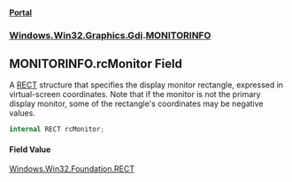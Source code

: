 #### [Portal](index.md 'index')
### [Windows.Win32.Graphics.Gdi](Windows.Win32.Graphics.Gdi.md 'Windows.Win32.Graphics.Gdi').[MONITORINFO](MONITORINFO.md 'Windows.Win32.Graphics.Gdi.MONITORINFO')

## MONITORINFO.rcMonitor Field

A <a href="https://docs.microsoft.com/windows/desktop/api/windef/ns-windef-rect">RECT</a> structure that specifies the display monitor rectangle, expressed in virtual-screen coordinates. Note that if the monitor is not the primary display monitor, some of the rectangle's coordinates may be negative values.

```csharp
internal RECT rcMonitor;
```

#### Field Value
[Windows.Win32.Foundation.RECT](https://docs.microsoft.com/en-us/dotnet/api/Windows.Win32.Foundation.RECT 'Windows.Win32.Foundation.RECT')